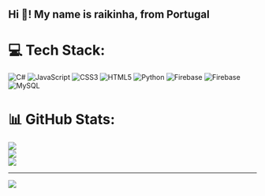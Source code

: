 <h2 align="left">Hi 👋! My name is raikinha, from Portugal</h2>


# 💻 Tech Stack:
![C#](https://img.shields.io/badge/c%23-%23239120.svg?style=flat&logo=csharp&logoColor=white) ![JavaScript](https://img.shields.io/badge/javascript-%23323330.svg?style=flat&logo=javascript&logoColor=%23F7DF1E) ![CSS3](https://img.shields.io/badge/css3-%231572B6.svg?style=flat&logo=css3&logoColor=white) ![HTML5](https://img.shields.io/badge/html5-%23E34F26.svg?style=flat&logo=html5&logoColor=white) ![Python](https://img.shields.io/badge/python-3670A0?style=flat&logo=python&logoColor=ffdd54) ![Firebase](https://img.shields.io/badge/firebase-%23039BE5.svg?style=flat&logo=firebase) ![Firebase](https://img.shields.io/badge/firebase-a08021?style=flat&logo=firebase&logoColor=ffcd34) ![MySQL](https://img.shields.io/badge/mysql-4479A1.svg?style=flat&logo=mysql&logoColor=white)
# 📊 GitHub Stats:
![](https://github-readme-stats.vercel.app/api?username=raikinha&theme=dark&hide_border=true&include_all_commits=true&count_private=false)<br/>
![](https://github-readme-streak-stats.herokuapp.com/?user=raikinha&theme=dark&hide_border=true)<br/>
![](https://github-readme-stats.vercel.app/api/top-langs/?username=raikinha&theme=dark&hide_border=true&include_all_commits=true&count_private=false&layout=compact)

---
[![](https://visitcount.itsvg.in/api?id=raikinha&icon=0&color=0)](https://visitcount.itsvg.in)

<!-- Proudly created with GPRM ( https://gprm.itsvg.in ) -->
